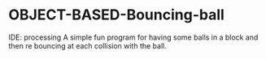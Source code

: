 # OBJECT-BASED-Bouncing-ball
IDE: processing
A simple fun program for having some balls in a block and then re bouncing at each collision with the ball. 
